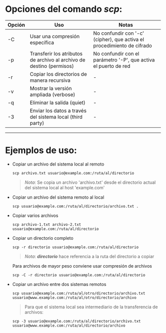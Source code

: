 # Opciones del comando ***scp***:

| Opción   | Uso              | Notas          |
|----------|------------------|----------------|
| -C | Usar una compresión específica | No confundir con '-c' (cipher), que activa el procedimiento de cifrado |
| -p | Transferir los atributos de archivo al archivo de destino (permisos) | No confundir con el parámetro '-P', que activa el puerto de red |
| -r | Copiar los directorios de manera recursiva | - |
| -v | Mostrar la versión ampliada (verbose) | - |
| -q | Eliminar la salida (quiet) | - |
| -3 | Enviar los datos a través del sistema local (third party) | - |

----------------------------
# Ejemplos de uso:

* Copiar un archivo del sistema local al remoto
  ~~~
  scp archivo.txt usuario@example.com:/ruta/al/directorio
  ~~~
  > *Nota*: Se copia un archivo 'archivo.txt' desde el directorio actual del sistema local al host 'example.com'

* Copiar un archivo del sistema remoto al local
  ~~~
  scp usuario@example.com:/ruta/al/directorio/archivo.txt .
  ~~~

* Copiar varios archivos
  ~~~
  scp archivo-1.txt archivo-2.txt usuario@example.com:/ruta/al/directorio
  ~~~

* Copiar un directorio completo
  ~~~
  scp -r directorio usuario@example.com:/ruta/al/directorio
  ~~~
  > *Nota*: ***directorio*** hace referencia a la ruta del directorio a copiar
  
  Para archivos de mayor peso conviene usar compresión de archivos
  ~~~
  scp -C -r directorio usuario@example.com:/ruta/al/directorio
  ~~~

* Copiar un archivo entre dos sistemas remotos
  ~~~
  scp usuario@example.com:/ruta/al/otro/directorio/archivo.txt usuario@www.example.com:/ruta/al/otro/directorio/archivo
  ~~~
  > Para que el sistema local sea intermediario de la transferencia de archivos:
  ~~~
  scp -3 usuario@example.com:/ruta/al/directorio/archivo.txt usuario@www.example.com:/ruta/al/directorio/archivo
  ~~~
